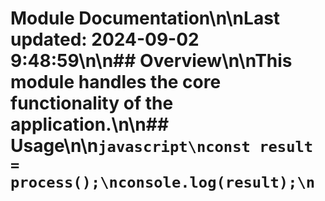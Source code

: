 # Module Documentation\n\nLast updated: 2024-09-02 9:48:59\n\n## Overview\n\nThis module handles the core functionality of the application.\n\n## Usage\n\n```javascript\nconst result = process();\nconsole.log(result);\n```
